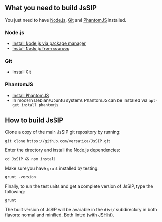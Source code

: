 ## What you need to build JsSIP

You just need to have [Node.js](http://nodejs.org/), [Git](http://git-scm.com/) and [PhantomJS](http://phantomjs.org/) installed.

### Node.js

* [Install Node.js via package manager](https://github.com/joyent/node/wiki/Installing-Node.js-via-package-manager)
* [Install Node.js from sources](http://nodejs.org)

### Git

* [Install Git](http://git-scm.com/book/en/Getting-Started-Installing-Git)


### PhantomJS

* [Install PhantomJS](http://phantomjs.org/download.html)
* In modern Debian/Ubuntu systems PhantomJS can be installed via `apt-get install phantomjs`


## How to build JsSIP

Clone a copy of the main JsSIP git repository by running:
```
git clone https://github.com/versatica/JsSIP.git
```

Enter the directory and install the Node.js dependencies:
```
cd JsSIP && npm install
```

Make sure you have `grunt` installed by testing:
```
grunt -version
```

Finally, to run the test units and get a complete version of JsSIP, type the following:
```
grunt
```

The built version of JsSIP will be available in the `dist/` subdirectory in both flavors: normal and minified. Both linted (with [JSHint](http://www.jshint.com/)).
